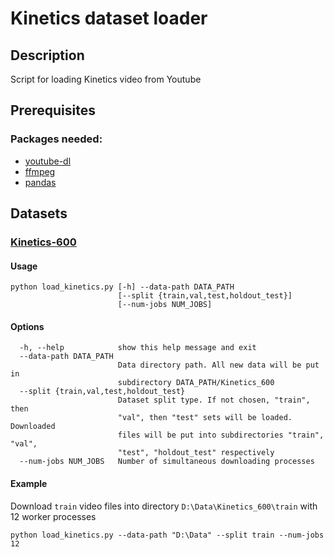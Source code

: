# Kinetics dataset loader
## Description
Script for loading Kinetics video from Youtube

## Prerequisites
### Packages needed:
 - [youtube-dl](https://github.com/ytdl-org/youtube-dl) 
 - [ffmpeg](https://ffmpeg.org/download.html)
 - [pandas](https://pandas.pydata.org/getpandas.html)

## Datasets
### [Kinetics-600](https://deepmind.com/research/open-source/open-source-datasets/kinetics)
#### Usage
```
python load_kinetics.py [-h] --data-path DATA_PATH
                        [--split {train,val,test,holdout_test}]
                        [--num-jobs NUM_JOBS]
```
#### Options
```
  -h, --help            show this help message and exit
  --data-path DATA_PATH
                        Data directory path. All new data will be put in
                        subdirectory DATA_PATH/Kinetics_600
  --split {train,val,test,holdout_test}
                        Dataset split type. If not chosen, "train", then
                        "val", then "test" sets will be loaded. Downloaded
                        files will be put into subdirectories "train", "val",
                        "test", "holdout_test" respectively
  --num-jobs NUM_JOBS   Number of simultaneous downloading processes
```
#### Example
Download `train` video files into directory `D:\Data\Kinetics_600\train` with 12 worker processes
```
python load_kinetics.py --data-path "D:\Data" --split train --num-jobs 12
```

